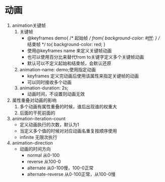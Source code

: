 # 动画
1. animation关键帧
    1. 关键帧
        - @keyframes demo{
            /* 起始帧 */
            from{
                background-color: #fff;
            }
            /* 结束帧 */
            to{
                background-color: red;
            }
        - 使用@keyframes name 来定义关键帧动画
        - 也可以使用百分比来替代from to关键字定义多个关键帧动画
        - 默认可以不定义起始和结束帧，会默认还原
    2. animation-name: demo;使用指定动画
        - keyframes 定义完动画后使用该属性来指定关键帧的动画
        - 可以同时接收多个动画
    3. animation-duration: 2s;
        - 动画时间，不设置则动画无效
2. 属性重叠对动画的影响
    1. 多个动画有属性重叠的时候，谁后出现谁的权重大
    2. 后面的干死前面的
3. animation-iteration-count
    - 定义动画执行的次数，默认为1
    - 当定义多个值的时候对对应动画名重复按顺序使用
    - infinite 无限次执行
4. animation-direction 
    - 动画的时间方向
        - normal 从0-100
        - reverse 从100-0
        - alternate 从0-100慢，100-0正常
        - alternate-reverse 从0-100正常，从100-0慢